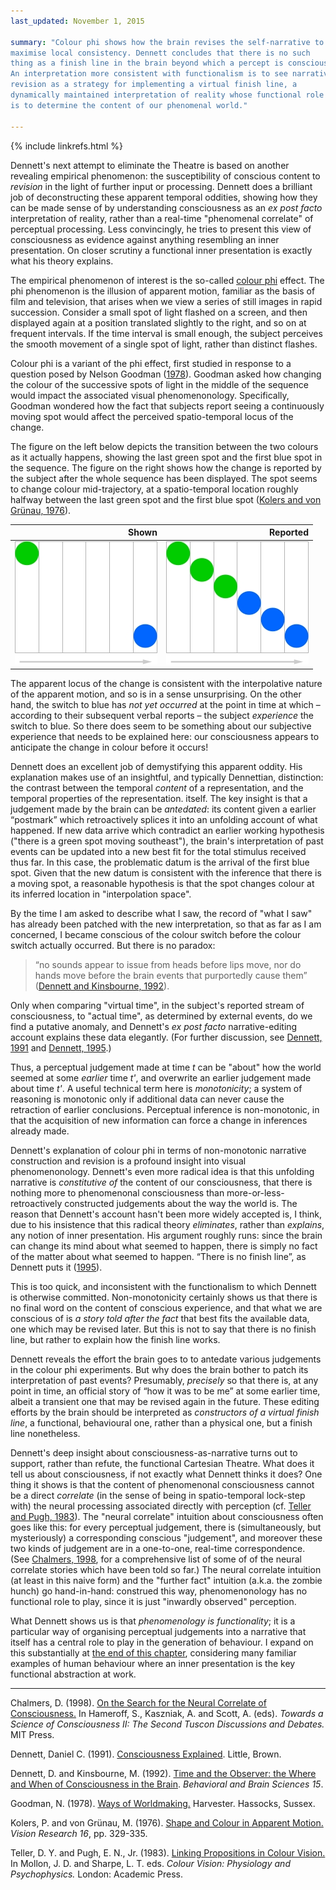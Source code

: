 ```yaml
---
last_updated: November 1, 2015

summary: "Colour phi shows how the brain revises the self-narrative to
maximise local consistency. Dennett concludes that there is no such
thing as a finish line in the brain beyond which a percept is conscious.
An interpretation more consistent with functionalism is to see narrative
revision as a strategy for implementing a virtual finish line, a
dynamically maintained interpretation of reality whose functional role
is to determine the content of our phenomenal world."

---
```


{% include linkrefs.html %}

Dennett's next attempt to eliminate the Theatre is based on another
revealing empirical phenomenon: the susceptibility of conscious content
to _revision_ in the light of further input or processing. Dennett does
a brilliant job of deconstructing these apparent temporal oddities,
showing how they can be made sense of by understanding consciousness as
an _ex post facto_ interpretation of reality, rather than a real-time
"phenomenal correlate" of perceptual processing. Less convincingly, he
tries to present this view of consciousness as evidence against anything
resembling an inner presentation. On closer scrutiny a functional inner
presentation is exactly what his theory explains.

The empirical phenomenon of interest is the so-called
[colour phi](https://en.wikipedia.org/wiki/Color_phi_phenomenon) effect.
The phi phenomenon is the illusion of apparent motion, familiar as the
basis of film and television, that arises when we view a series of still
images in rapid succession. Consider a small spot of light flashed on a
screen, and then displayed again at a position translated slightly to
the right, and so on at frequent intervals. If the time interval is
small enough, the subject perceives the smooth movement of a single spot
of light, rather than distinct flashes.

Colour phi is a variant of the phi effect, first studied in response to
a question posed by Nelson Goodman ([1978](#goodman78)). Goodman asked
how changing the colour of the successive spots of light in the middle
of the sequence would impact the associated visual phenomenonology.
Specifically, Goodman wondered how the fact that subjects report seeing
a continuously moving spot would affect the perceived spatio-temporal
locus of the change.

The figure on the left below depicts the transition between the two
colours as it actually happens, showing the last green spot and the
first blue spot in the sequence. The figure on the right shows how the
change is reported by the subject after the whole sequence has been
displayed. The spot seems to change colour mid-trajectory, at a
spatio-temporal location roughly halfway between the last green spot and
the first blue spot ([Kolers and von Grünau, 1976](#kolers76)).

| Shown         | Reported      |
|--------------:|--------------:|
| ![Wibble](/images/color-phi-1.jpg) | ![Wibble](/images/color-phi-2.jpg) |

The apparent locus of the change is consistent with the interpolative
nature of the apparent motion, and so is in a sense unsurprising. On the
other hand, the switch to blue has _not yet occurred_ at the point in
time at which – according to their subsequent verbal reports – the
subject _experience_ the switch to blue. So there does seem to be
something about our subjective experience that needs to be explained
here: our consciousness appears to anticipate the change in colour
before it occurs!

Dennett does an excellent job of demystifying this apparent oddity. His
explanation makes use of an insightful, and typically Dennettian,
distinction: the contrast between the temporal _content_ of a
representation, and the temporal properties of the representation.
itself. The key insight is that a judgement made by the brain can be
_antedated_: its content given a earlier “postmark” which retroactively
splices it into an unfolding account of what happened. If new data
arrive which contradict an earlier working hypothesis ("there is a green
spot moving southeast"), the brain's interpretation of past events can
be updated into a new best fit for the total stimulus received thus far.
In this case, the problematic datum is the arrival of the first blue
spot. Given that the new datum is consistent with the inference that
there is a moving spot, a reasonable hypothesis is that the spot changes
colour at its inferred location in "interpolation space".

By the time I am asked to describe what I saw, the record of "what I
saw" has already been patched with the new interpretation, so that as
far as I am concerned, I became conscious of the colour switch before
the colour switch actually occurred. But there is no paradox:

> “no sounds appear to issue from heads before lips move, nor do hands
> move before the brain events that purportedly cause them”
> ([Dennett and Kinsbourne, 1992](#dennett92)).

Only when comparing "virtual time", in the subject's reported stream of
consciousness, to "actual time", as determined by external events, do we
find a putative anomaly, and Dennett's _ex post facto_ narrative-editing
account explains these data elegantly. (For further discussion, see
[Dennett, 1991](#dennett91a) and [Dennett, 1995](#dennett95).)

Thus, a perceptual judgement made at time _t_ can be "about" how the
world seemed at some _earlier_ time _t'_, and overwrite an earlier
judgement made about time _t'_. A useful technical term here is
_monotonicity_; a system of reasoning is monotonic only if additional
data can never cause the retraction of earlier conclusions. Perceptual
inference is non-monotonic, in that the acquisition of new information
can force a change in inferences already made.

Dennett's explanation of colour phi in terms of non-monotonic narrative
construction and revision is a profound insight into visual
phenomenonology. Dennett's even more radical idea is that this unfolding
narrative is _constitutive of_ the content of our consciousness, that
there is nothing more to phenomenonal consciousness than
more-or-less-retroactively constructed judgements about the way the
world is. The reason that Dennett's account hasn't been more widely
accepted is, I think, due to his insistence that this radical theory
_eliminates_, rather than _explains_, any notion of inner presentation.
His argument roughly runs: since the brain can change its mind about
what seemed to happen, there is simply no fact of the matter about what
seemed to happen. “There is no finish line”, as Dennett puts it
([1995](#dennett95)).

This is too quick, and inconsistent with the functionalism to which
Dennett is otherwise committed. Non-monotonicity certainly shows us that
there is no final word on the content of conscious experience, and that
what we are conscious of is _a story told after the fact_ that best fits
the available data, one which may be revised later. But this is not to
say that there is no finish line, but rather to explain how the finish
line works.

Dennett reveals the effort the brain goes to to antedate various
judgements in the colour phi experiments. But why does the brain bother
to patch its interpretation of past events? Presumably, _precisely_ so
that there is, at any point in time, an official story of “how it was to
be me” at some earlier time, albeit a transient one that may be revised
again in the future. These editing efforts by the brain should be
interpreted as _constructors of a virtual finish line_, a functional,
behavioural one, rather than a physical one, but a finish line
nonetheless.

Dennett's deep insight about consciousness-as-narrative turns out to
support, rather than refute, the functional Cartesian Theatre. What does
it tell us about consciousness, if not exactly what Dennett thinks it
does? One thing it shows is that the content of phenomenonal
consciousness cannot be a direct _correlate_ (in the sense of being in
spatio-temporal lock-step with) the neural processing associated
directly with perception (cf. [Teller and Pugh, 1983](#teller83)). The
"neural correlate" intuition about consciousness often goes like this:
for every perceptual judgement, there is (simultaneously, but
mysteriously) a corresponding conscious "judgement", and moreover these
two kinds of judgement are in a one-to-one, real-time correspondence.
(See [Chalmers, 1998](chalmers98), for a comprehensive list of some of
of the neural correlate stories which have been told so far.) The neural
correlate intuition (at least in this naive form) and the "further fact"
intuition (a.k.a. the zombie hunch) go hand-in-hand: construed this way,
phenomenonology has no functional role to play, since it is just
"inwardly observed" perception.

What Dennett shows us is that _phenomenology is functionality_; it is a
particular way of organising perceptual judgements into a narrative that
itself has a central role to play in the generation of behaviour. I
expand on this substantially at
[the end of this chapter](multiple-drafts-functional-gateway),
considering many familiar examples of human behaviour where an inner
presentation is the key functional abstraction at work.

- - -

<a name="chalmers98"></a>Chalmers, D. (1998).
[On the Search for the Neural Correlate of Consciousness.]() In
Hameroff, S., Kaszniak, A. and Scott, A. (eds). _Towards a Science of
Consciousness II: The Second Tuscon Discussions and Debates._ MIT Press.

<a name="dennett91a"></a>Dennett, Daniel C. (1991).
[Consciousness Explained](). Little, Brown.

<a name="dennett92"></a>Dennett, D. and Kinsbourne, M. (1992).
[Time and the Observer: the Where and When of Consciousness in the Brain]().
_Behavioral and Brain Sciences 15_.

<a name="goodman78"></a>Goodman, N. (1978). [Ways of Worldmaking.]()
Harvester. Hassocks, Sussex.

<a name="kolers76"></a>Kolers, P. and von Grünau, M. (1976).
[Shape and Colour in Apparent Motion.]() _Vision Research 16_, pp.
329-335.

<a name="teller83"></a>Teller, D. Y. and Pugh, E. N., Jr. (1983).
[Linking Propositions in Colour Vision.]() In Mollon, J. D. and Sharpe,
L. T. eds. _Colour Vision: Physiology and Psychophysics._ London:
Academic Press.
